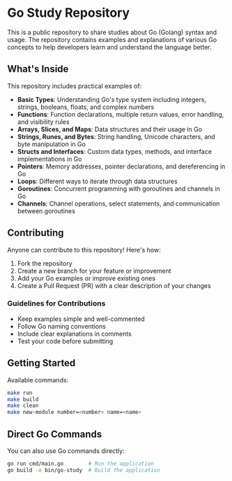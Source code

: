# Go Study Repository

This is a public repository to share studies about Go (Golang) syntax and usage. The repository contains examples and explanations of various Go concepts to help developers learn and understand the language better.

## What's Inside

This repository includes practical examples of:

- **Basic Types**: Understanding Go's type system including integers, strings, booleans, floats, and complex numbers
- **Functions**: Function declarations, multiple return values, error handling, and visibility rules
- **Arrays, Slices, and Maps**: Data structures and their usage in Go
- **Strings, Runes, and Bytes**: String handling, Unicode characters, and byte manipulation in Go
- **Structs and Interfaces**: Custom data types, methods, and interface implementations in Go
- **Pointers**: Memory addresses, pointer declarations, and dereferencing in Go
- **Loops**: Different ways to iterate through data structures
- **Goroutines**: Concurrent programming with goroutines and channels in Go
- **Channels**: Channel operations, select statements, and communication between goroutines

## Contributing

Anyone can contribute to this repository! Here's how:

1. Fork the repository
2. Create a new branch for your feature or improvement
3. Add your Go examples or improve existing ones
4. Create a Pull Request (PR) with a clear description of your changes

### Guidelines for Contributions

- Keep examples simple and well-commented
- Follow Go naming conventions
- Include clear explanations in comments
- Test your code before submitting

## Getting Started

Available commands:
```bash
make run
make build
make clean
make new-module number=<number> name=<name>
```

## Direct Go Commands

You can also use Go commands directly:

```bash
go run cmd/main.go        # Run the application
go build -o bin/go-study  # Build the application

```
